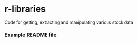 # r-libraries
Code for getting, extracting and manipulating various stock data

### Example README file
